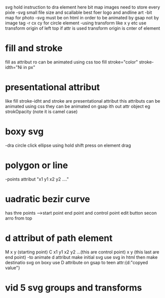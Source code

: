 svg hold instruction to dra element here bit map images need to store every pixle
-svg small file size and scallable
best foer logo and andline art
-bit map for photo
-svg must be on html in order to be animated by gsap not by image tag
-r cx cy for circle element
-using transform like x y etc use transform origin of left top if attr is used transform origin is cnter of element

# fill and stroke

fill as attribut ro can be animated using css too fill
stroke="color"
stroke-idth="Ni in px"

# presentational attribut

like fill stroke-idht and stroke are presentational attribut this attributs can be animated using css
they can be animated on gsap ith out attr object eg strokOpacity (note it is camel case)

# boxy svg

-dra circle click ellipse using hold shift press on element drag

# polygon or line

-points attribut "x1 y1 x2 y2 ...."

# uadratic bezir curve

has thre points -->start point end point and control point
edit button secon arro from top

# d attribut of path element

M x y (starting point) C x1 y1 x2 y2 ...(this are control point) x y (this last are end point)
-to animate d attribut make initial svg use svg in html then make destinatio svg on boxy use D attribute on gsap to teen attr:{d:"copyed value"}

# vid 5 svg groups and transforms
